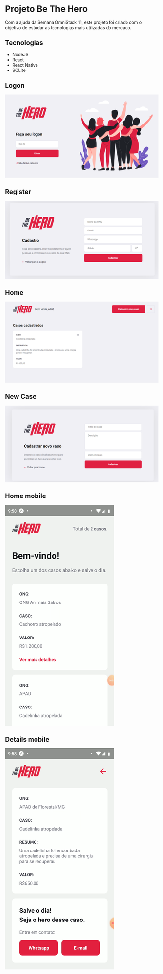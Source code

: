 # Projeto Be The Hero

Com a ajuda da Semana OmniStack 11, este projeto foi criado com o objetivo de estudar as tecnologias mais utilizadas do mercado.

## Tecnologias

- NodeJS
- React
- React Native
- SQLite

## Logon

![Image description](imgs/1-logon.png)

## Register

![Image description](imgs/2-register.png)

## Home

![Image description](imgs/3-home.png)

## New Case

![Image description](imgs/4-new-case.png)

## Home mobile

![Image description](imgs/5-home-mobile.png)

## Details mobile

![Image description](imgs/6-details-mobile.png)


